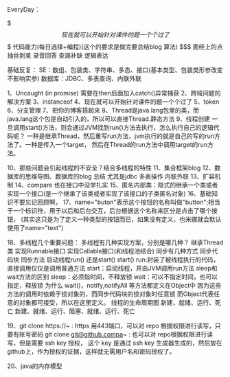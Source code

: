 EveryDay：

$$$ 现在就可以开始针对课件的题一个个过了
$$$	代码能力(每日选择+编程)(这个的要求是做完要总结blog 算法)
$$$	面经上的点 抽丝剥茧 录音回答 查漏补缺 逻辑表达


基础反复：
SE：数组、包装类、字符串、多态、接口(基本类型、包装类形参改变不影响实参)
数据库：JDBC、多表查询、内联外联

1、Uncaught (in promise) 需要在then后面加入catch()异常捕获
2、跨域问题的解决方案
3、instanceof
4、现在就可以开始针对课件的题一个个过了
5、token
6、分支管理
7、把你的博客搭起来
8、Thread是java.lang包里的类，而java.lang这个包是自动引入的，所以可以直接Thread.静态方法
9、线程创建
	一旦调用start()方法，则会通过JVM找到run()方法去执行，怎么执行自己的逻辑代码呢？
	一种是继承Thread，然后重写run方法，jvm执行的就是自己的写的run方法了。一种是传入一个target，
	然后在Thread的run方法中调用target的run方法。
	
10、那些问题会引起线程的不安全？结合多线程的特性
11、集合框架blog
12、数据库的思维导图、数据库的blog 总结 尤其是jdbc 多表操作 内联外联
13、扩容机制
14、compare 也在接口中没学扎实
15、匿名内部类：隐式的继承一个类或者实现一个接口(是一个继承了该类或者实现了该接口的子类匿名对象)
16、基础知识不要忘记回顾啊，
17、name="buton"表示这个按钮的名称叫做"button";相当于一个标识符，用于以后和后台交互，后台根据这个名称来区分是点击了哪个按钮，
	(其实这只是为了定义一种类型的按钮而已，如果没有定义，也米娜就会默认使用了name="text")
	
18、多线程几个重要问题：
	多线程有几种实现方案，分别是哪几种？
		继承Thread类
		实现Runnable接口
		实现Callable接口(和线程池结合)
	同步有几种方式
		同步代码块
		同步方法
	启动线程run() 还是start()
		start()
		run:封装了被线程执行的代码，直接调用仅仅是调用普通方法
		start：启动线程，并由JVM调用run方法
	sleep和wait方法的区别
		sleep：必须指时间，不释放锁
		wait：可以不指定时间，也可以指定，释放锁
	为什么 wait()，notify,notifyAll 等方法都定义在Object中
		因为这些方法的调用时依赖于锁对象的，而同步代码块的锁对象时任意锁
		而Object代表任意的对象都可接受，所以在这里定义。
	线程的生命周期图
		新建、就绪、运行、死亡
		新建、就绪、运行、阻塞、就绪、运行、死亡  
	
19、git clone https://~ : https 用443端口，可以对 repo 根据权限进行读写，只要有账号密码
	git clone git@github.compa~ : 也可以对 repo根据权限进行读写，但是需要 ssh key 授权，
	这个 key 是通过 ssh key 生成器生成的，然后放在github上，作为授权的证据，这样就无需用户名和密码授权了。

20、java的内存模型		
	
	
	
	
	
	
	
	
	
	
	
	
	
	
	
	
	